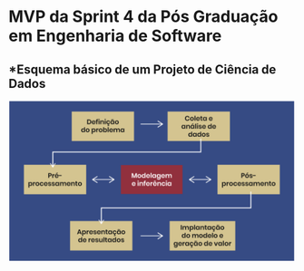 # MVP da Sprint 4 da Pós Graduação em Engenharia de Software
## *Esquema básico de um Projeto de Ciência de Dados
![Esquema básico de um Projeto de Ciência de Dados](https://github.com/Moriblo/MVP_Spt4_EngSoft/blob/main/Captura%20de%20tela%202023-11-11%20172457.png)
